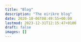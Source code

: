 ```yaml
---
title: "Blog"
description: "The eirikre blog"
date: 2020-10-06T08:49:55+00:00
lastmod: 2023-12-31T12:15:47+0100
draft: false
images: []
---
```


